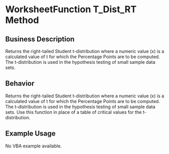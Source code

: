 # WorksheetFunction T_Dist_RT Method

## Business Description
Returns the right-tailed Student t-distribution where a numeric value (x) is a calculated value of t for which the Percentage Points are to be computed. The t-distribution is used in the hypothesis testing of small sample data sets.

## Behavior
Returns the right-tailed Student t-distribution where a numeric value (x) is a calculated value of t for which the Percentage Points are to be computed. The t-distribution is used in the hypothesis testing of small sample data sets. Use this function in place of a table of critical values for the t-distribution.

## Example Usage
No VBA example available.